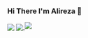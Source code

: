 ### Hi There I'm Alireza 👋
<a href="https://github.com/AlirezaGhabashyan">
<img align="center" src="https://github-readme-stats.vercel.app/api?username=AlirezaGhabashyan&show_icons=true&count_private=true&include_all_commits=true&theme=dark" /></a>

<a href="https://github.com/AlirezaGhabashyan">
<img align="center" src="https://github-readme-stats.vercel.app/api/top-langs/?username=AlirezaGhabashyan&&theme=dark" />
</a>
<a href=&quothttps://github.com/AlirezaGhabashyan>
  <img align=&quotcenter&quot src=&quothttps://github-readme-stats.vercel.app/api?username=AlirezaGhabashyan_icons=true&count_private=true&include_all_commits=true&quot />
</a>
